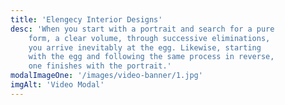 ```yaml
---
title: 'Elengecy Interior Designs'
desc: 'When you start with a portrait and search for a pure
    form, a clear volume, through successive eliminations,
    you arrive inevitably at the egg. Likewise, starting
    with the egg and following the same process in reverse,
    one finishes with the portrait.'
modalImageOne: '/images/video-banner/1.jpg'
imgAlt: 'Video Modal'
---
```

